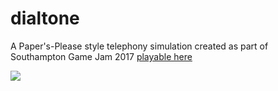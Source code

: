 # dialtone

A Paper's-Please style telephony simulation created as part of Southampton Game Jam 2017 [playable here](https://ultrasound.itch.io/dial-tone)

[![](screenshot.png)](https://consto.uk/2017/05/11/dial-tone)
